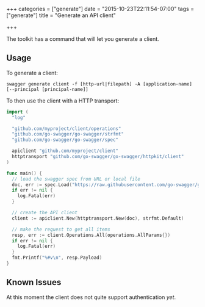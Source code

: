 +++
categories = ["generate"]
date = "2015-10-23T22:11:54-07:00"
tags = ["generate"]
title = "Generate an API client"

+++

The toolkit has a command that will let you generate a client.

## Usage

To generate a client:

```
swagger generate client -f [http-url|filepath] -A [application-name] [--principal [principal-name]]
```

To then use the client with a HTTP transport:

```go
import (
  "log"

  "github.com/myproject/client/operations"
  "github.com/go-swagger/go-swagger/strfmt"
  "github.com/go-swagger/go-swagger/spec"

  apiclient "github.com/myproject/client"
  httptransport "github.com/go-swagger/go-swagger/httpkit/client"
)

func main() {
  // load the swagger spec from URL or local file
  doc, err := spec.Load("https://raw.githubusercontent.com/go-swagger/go-swagger/master/examples/todo-list/swagger.yml")
  if err != nil {
    log.Fatal(err)
  }

  // create the API client
  client := apiclient.New(httptransport.New(doc), strfmt.Default)

  // make the request to get all items
  resp, err := client.Operations.All(operations.AllParams{})
  if err != nil {
    log.Fatal(err)
  }
  fmt.Printf("%#v\n", resp.Payload)
}
```


## Known Issues

At this moment the client does not quite support authentication *yet*.
